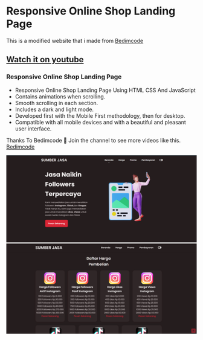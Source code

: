 # Responsive Online Shop Landing Page

This is a modified website that i made from [Bedimcode](https://www.youtube.com/@Bedimcode)
## [Watch it on youtube](https://youtu.be/RTIueV7zERY)

### Responsive Online Shop Landing Page

- Responsive Online Shop Landing Page Using HTML CSS And JavaScript
- Contains animations when scrolling.
- Smooth scrolling in each section.
- Includes a dark and light mode.
- Developed first with the Mobile First methodology, then for desktop.
- Compatible with all mobile devices and with a beautiful and pleasant user interface.

Thanks To Bedimcode 💙 Join the channel to see more videos like this. [Bedimcode](https://www.youtube.com/@Bedimcode)

![preview img](/preview.png)
![preview img](/preview2.png)
